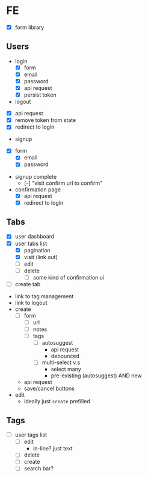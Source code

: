 # FE

- [x] form library

## Users

- login
  - [x] form
  - [x] email
  - [x] password
  - [x] api request
  - [x] persist token
- logout
- [x] api request
- [x] remove token from state
- [x] redirect to login
- signup
- [x] form
  - [x] email
  - [x] password
- signup complete
  - [-] "visit confirm url to confirm"
- confirmation page
  - [x] api request
  - [x] redirect to login

## Tabs

- [x] user dashboard
- [x] user tabs list
  - [x] pagination
  - [x] visit (link out)
  - [ ] edit
  - [ ] delete
    - [ ] some kind of confirmation ui
- [ ] create tab
- link to tag management
- link to logout
- create
  - [ ] form
    - [ ] url
    - [ ] notes
    - [ ] tags
      - [ ] autosuggest
        - api request
        - debounced
      - [ ] multi-select v.s
        - select many
        - pre-existing (autosuggest) AND new
  - api request
  - save/cancel buttons
- edit
  - ideally just `create` prefilled

## Tags

- [ ] user tags list
  - [ ] edit
    - in-line? just text
  - [ ] delete
  - [ ] create
  - [ ] search bar?
